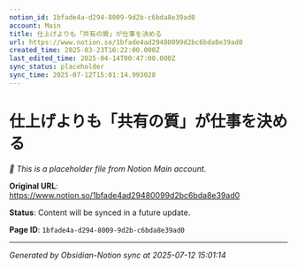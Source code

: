 ```yaml
---
notion_id: 1bfade4a-d294-8009-9d2b-c6bda8e39ad0
account: Main
title: 仕上げよりも「共有の質」が仕事を決める
url: https://www.notion.so/1bfade4ad29480099d2bc6bda8e39ad0
created_time: 2025-03-23T16:22:00.000Z
last_edited_time: 2025-04-14T00:47:00.000Z
sync_status: placeholder
sync_time: 2025-07-12T15:01:14.993028
---
```


# 仕上げよりも「共有の質」が仕事を決める

*🔄 This is a placeholder file from Notion Main account.*

**Original URL**: https://www.notion.so/1bfade4ad29480099d2bc6bda8e39ad0

**Status**: Content will be synced in a future update.

**Page ID**: `1bfade4a-d294-8009-9d2b-c6bda8e39ad0`

---

*Generated by Obsidian-Notion sync at 2025-07-12 15:01:14*
